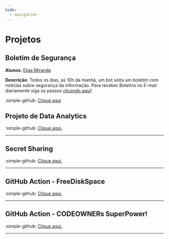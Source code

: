 ```yaml
---
hide:
  - navigation
---
```

# Projetos

## Boletim de Segurança

**Alunos:** [Elias Miranda](https://github.com/ArtumosGOC)

**Descrição**: Todos os dias, as 10h da manhã, um bot solta um boletim com notícias sobre segurança da informação. Para receber Boletins no E-mail diariamente siga os passos [clicando aqui](https://github.com/codaqui/boletim-diario-seguranca/blob/main/README.md)!

:simple-github: [Clique aqui](https://github.com/codaqui/boletim-diario-seguranca/issues)

## Projeto de Data Analytics

:simple-github: [Clique aqui.](https://github.com/codaqui/dados)

---

## Secret Sharing

:simple-github: [Clique aqui.](https://github.com/codaqui/secret-sharing)

---

## GitHub Action - FreeDiskSpace

:simple-github: [Clique aqui.](https://github.com/endersonmenezes/free-disk-space)

---

## GitHub Action - CODEOWNERs SuperPower!

:simple-github: [Clique aqui.](https://github.com/endersonmenezes/codeowners-superpowers)

---